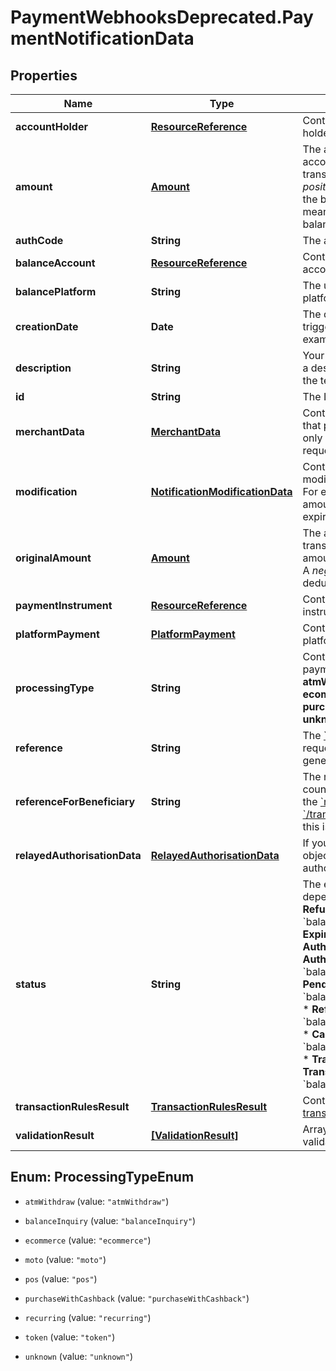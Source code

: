 # PaymentWebhooksDeprecated.PaymentNotificationData

## Properties

Name | Type | Description | Notes
------------ | ------------- | ------------- | -------------
**accountHolder** | [**ResourceReference**](ResourceReference.md) | Contains information about the account holder. | [optional] 
**amount** | [**Amount**](Amount.md) | The amount converted to the balance account&#39;s currency, in case the original transaction currency is different.  * A _positive_ value means the amount is added to the balance account.   * A _negative_ value means the amount is deducted from the balance account.  | [optional] 
**authCode** | **String** | The authorisation code for the payment. | [optional] 
**balanceAccount** | [**ResourceReference**](ResourceReference.md) | Contains information about the balance account. | [optional] 
**balancePlatform** | **String** | The unique identifier of the balance platform. | [optional] 
**creationDate** | **Date** | The date and time when the event was triggered, in ISO 8601 extended format. For example, **2020-12-18T10:15:30+01:00**. | [optional] 
**description** | **String** | Your description for the transfer. If you send a description longer than 140 characters, the text is truncated. | [optional] 
**id** | **String** | The ID of the resource. | [optional] 
**merchantData** | [**MerchantData**](MerchantData.md) | Contains information about the merchant that processed the payment. This object is only included for payment authorisation requests and captures. | [optional] 
**modification** | [**NotificationModificationData**](NotificationModificationData.md) | Contains the amount and type of modification that triggered the notification. For example, this object contains the amount of a partial cancellation or partial expired authorisation. | [optional] 
**originalAmount** | [**Amount**](Amount.md) | The amount in the original currency of the transaction.  * A _positive_ value means the amount is added to the balance account.   * A _negative_ value means the amount is deducted from the balance account.  | [optional] 
**paymentInstrument** | [**ResourceReference**](ResourceReference.md) | Contains information about the payment instrument. | [optional] 
**platformPayment** | [**PlatformPayment**](PlatformPayment.md) | Contains information about the related platform payment. | [optional] 
**processingType** | **String** | Contains information about how the payment was processed. Possible values: **atmWithdraw**, **balanceInquiry**, **ecommerce**, **moto**, **pos**, **purchaseWithCashback**, **recurring**, **token**, **unknown**. | [optional] 
**reference** | **String** | The [&#x60;reference&#x60;](https://docs.adyen.com/api-explorer/#/transfers/latest/post/transfers__reqParam_reference) from the &#x60;/transfers&#x60; request. If you haven&#39;t provided any, Adyen generates a unique reference. | [optional] 
**referenceForBeneficiary** | **String** | The reference sent to or received from the counterparty.  * For outgoing funds, this is the [&#x60;referenceForBeneficiary&#x60;](https://docs.adyen.com/api-explorer/#/transfers/latest/post/transfers__resParam_referenceForBeneficiary) from the  [&#x60;/transfers&#x60;](https://docs.adyen.com/api-explorer/#/transfers/latest/post/transfers) request.   * For incoming funds, this is the reference from the sender. | [optional] 
**relayedAuthorisationData** | [**RelayedAuthorisationData**](RelayedAuthorisationData.md) | If you&#39;re using [relayed authorisation](https://docs.adyen.com/issuing/processing-payments-for-cards#relayed-authorisation), this object contains information from the relayed authorisation response from your server. | [optional] 
**status** | **String** | The event status. The possible values depend on the &#x60;type&#x60;.  * **Authorised**, **Refused**, or **Error** for type &#x60;balancePlatform.payment.created&#x60;   * **Expired** or **Cancelled** or **AuthAdjustmentAuthorised** or **AuthAdjustmentRefused** for type &#x60;balancePlatform.payment.updated&#x60;  * **PendingIncomingTransfer** for type &#x60;balancePlatform.incomingTransfer.created&#x60;   * **Refunded** or **IncomingTransfer** for type &#x60;balancePlatform.incomingTransfer.updated&#x60;   * **Captured** or **OutgoingTransfer** for type &#x60;balancePlatform.outgoingTransfer.created&#x60;  * **TransferConfirmed**, **TransferSentOut**, or **TransferFailed** for type &#x60;balancePlatform.outgoingTransfer.updated&#x60;     | [optional] 
**transactionRulesResult** | [**TransactionRulesResult**](TransactionRulesResult.md) | Contains results from the evaluation of [transaction rules](https://docs.adyen.com/issuing/transaction-rules). | [optional] 
**validationResult** | [**[ValidationResult]**](ValidationResult.md) | Array of checks that Adyen performed to validate the payment and the result of each. | [optional] 



## Enum: ProcessingTypeEnum


* `atmWithdraw` (value: `"atmWithdraw"`)

* `balanceInquiry` (value: `"balanceInquiry"`)

* `ecommerce` (value: `"ecommerce"`)

* `moto` (value: `"moto"`)

* `pos` (value: `"pos"`)

* `purchaseWithCashback` (value: `"purchaseWithCashback"`)

* `recurring` (value: `"recurring"`)

* `token` (value: `"token"`)

* `unknown` (value: `"unknown"`)




